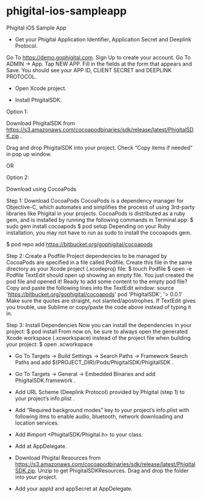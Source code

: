 # phigital-ios-sampleapp
Phigital iOS Sample App


- Get your Phigital Application Identifier, Application Secret and Deeplink Protocol.

Go To   https://demo.gophigital.com.
Sign Up to create your account.
Go To ADMIN -> App.
Tap NEW APP.
Fill in the fields at the form that appears and Save.
You should see your APP ID, CLIENT SECRET and DEEPLINK PROTOCOL.

- Open Xcode project.

- Install PhigitalSDK.


Option 1:  

Download PhigitalSDK from  https://s3.amazonaws.com/cocoapodbinaries/sdk/release/latest/PhigitalSDK.zip .

Drag and drop PhigitalSDK into your project. 
Check “Copy items if needed” in pop up window.



OR 

Option 2:

Download using CocoaPods

Step 1: Download CocoaPods
CocoaPods is a dependency manager for Objective-C, which automates and simplifies the process of using 3rd-party libraries like Phigital in your projects.
CocoaPods is distributed as a ruby gem, and is installed by running the following commands in Terminal.app:
$ sudo gem install cocoapods
$ pod setup
Depending on your Ruby installation, you may not have to run as sudo to install the cocoapods gem.

$ pod repo add https://bitbucket.org/gophigital/cocoapods

Step 2: Create a Podfile
Project dependencies to be managed by CocoaPods are specified in a file called Podfile. Create this file in the same directory as your Xcode project (.xcodeproj) file:
$ touch Podfile
$ open -e Podfile
TextEdit should open up showing an empty file. You just created the pod file and opened it! Ready to add some content to the empty pod file?
Copy and paste the following lines into the TextEdit window:
source 'https://bitbucket.org/gophigital/cocoapods'
pod 'PhigitalSDK', '> 0.0.1'
Make sure the quotes are straight, not slanted/apostrophes. If TextEdit gives you trouble, use Sublime or copy/paste the code above instead of typing it in.

Step 3: Install Dependencies
Now you can install the dependencies in your project:
$ pod install
From now on, be sure to always open the generated Xcode workspace (.xcworkspace) instead of the project file when building your project:
$ open <YourProjectName>.xcworkspace


- Go To Targets -> Build Settings -> Search Paths -> Framework Search Paths and add  $(PROJECT_DIR)/Pods/PhigitalSDK/PhigitalSDK .


- Go To Targets -> General -> Embedded Binaries and add PhigitalSDK.framework .


- Add URL Scheme (Deeplink Protocol) provided by Phigital (step 1) to your project’s info.plist .


- Add “Required background modes” key to your project’s info.plist with following itms to enable audio, bluetooth, network downloading and location services.



- Add  #import <PhigitalSDK/Phigital.h> to your class.


- Add <PhigitalProtocol> at AppDelegate.


- Download Phigital Resources from https://s3.amazonaws.com/cocoapodbinaries/sdk/release/latest/PhigitalSDK.zip. 
Unzip to get PhigitalSDKResources.
Drag and drop the folder into your project.

- Add your appId and appSecret at AppDelegate.

